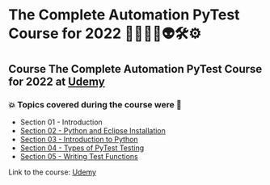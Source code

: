 # The Complete Automation PyTest Course for 2022 👨‍💻🐍🤖👽🛠️⚙️
## Course The Complete Automation PyTest Course for 2022 at [Udemy](https://www.udemy.com/course/pytest-python/)
### :boom: Topics covered during the course were :rocket:
- Section 01 - Introduction
- [Section 02 - Python and Eclipse Installation](https://github.com/romulovieira777/The_Complete_Automation_PyTest_Course_for_2022/tree/main/Section_02_Python_and_Eclipse_Installation)
- [Section 03 - Introduction to Python](https://github.com/romulovieira777/The_Complete_Automation_PyTest_Course_for_2022/tree/main/Section_03_Introduction_to_Python)
- [Section 04 - Types of PyTest Testing](https://github.com/romulovieira777/The_Complete_Automation_PyTest_Course_for_2022/tree/main/Section_04_Types_of_PyTest_Testing)
- [Section 05 - Writing Test Functions]()


Link to the course: [Udemy](https://www.udemy.com/course/pytest-python/)